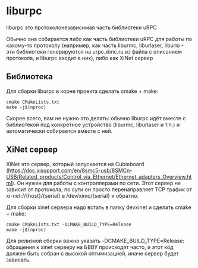 # liburpc

liburpc это протоколонезависимая часть библиотеки uRPC

Обычно она собирается либо как часть библиотеки uRPC для работы по какому-то протоколу 
(например, как часть liburmc, liburlaser, liburio - эти библиотеки генерируются на 
urpc.ximc.ru из файла с описанием протокола, и liburpc входит в них), либо как XiNet сервер

## Библиотека

Для сборки liburpc в корне проекта сделать cmake + make:
```shell
cmake CMakeLists.txt
make -j$(nproc)
```

Скорее всего, вам не нужно это делать: обычно liburpc идёт вместе с библиотекой 
под конкретное устройство (liburmc, liburlaser и т.п.) и автоматически собирается вместе с 
ней.

## XiNet сервер

XiNet это сервер, который запускается на Cubieboard (https://doc.xisupport.com/en/8smc5-usb/8SMCn-USB/Related_products/Control_via_Ethernet/Ethernet_adapters_Overview.html). Он нужен для 
работы с контроллерами по сети. Этот сервер не зависит от протокола, по сути он просто 
перенаправляет TCP трафик от xi-net://{host}/{serial} в /dev/ximc/{serial} и обратно. 

Для сборки xinet сервера надо встать в папку devxinet и сделать cmake + make:
```shell
cmake CMakeLists.txt -DCMAKE_BUILD_TYPE=Release
maoe -j$(nproc)
```

Для релизной сборки важно указать -DCMAKE_BUILD_TYPE=Release: обращения к xinet серверу
на БВВУ происходят часто, и этот код должен быть собран с высокой оптимизацией, иначе 
сервер будет зависать.
